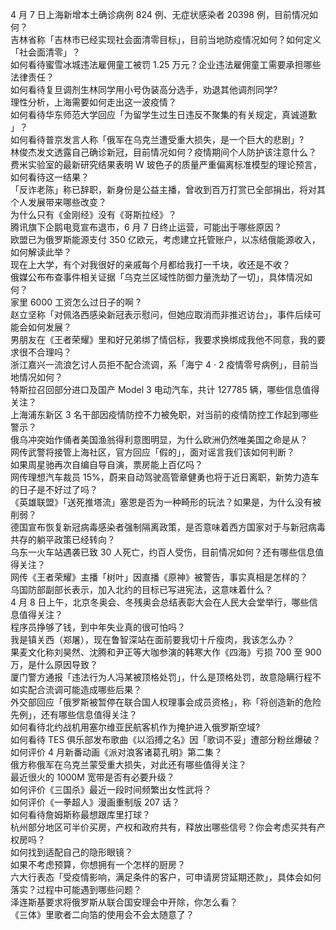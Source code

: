 4 月 7 日上海新增本土确诊病例 824 例、无症状感染者 20398 例，目前情况如何？  
吉林省称「吉林市已经实现社会面清零目标」，目前当地防疫情况如何？如何定义「社会面清零」？  
如何看待蜜雪冰城违法雇佣童工被罚 1.25 万元？企业违法雇佣童工需要承担哪些法律责任？  
如何看待复旦调剂生林同学用小号伪装高分选手，劝退其他调剂同学?  
理性分析，上海需要如何走出这一波疫情？  
如何看待华东师范大学回应「为留学生过生日违反不聚集的有关规定，真诚道歉 」？  
如何看待普京发言人称「俄军在乌克兰遭受重大损失，是一个巨大的悲剧」?  
林俊杰发文透露自己确诊新冠，目前情况如何？疫情期间个人防护该注意什么？  
费米实验室的最新研究结果表明 W 玻色子的质量严重偏离标准模型的理论预言，如何看待这一结果？  
「反诈老陈」称已辞职，新身份是公益主播，曾收到百万打赏已全部捐出，将对其个人发展带来哪些改变？  
为什么只有《金刚经》没有《哥斯拉经》？  
腾讯旗下企鹅电竞宣布退市，6 月 7 日终止运营，可能出于哪些原因？  
欧盟已为俄罗斯能源支付 350 亿欧元，考虑建立托管账户，以冻结俄能源收入，如何解读此举？  
现在上大学，有个对我很好的亲戚每个月都给我打一千块，收还是不收？  
俄媒公布布查事件相关证据「乌克兰区域性防御力量洗劫了一切」，具体情况如何？  
家里 6000 工资怎么过日子的啊 ?  
赵立坚称「对佩洛西感染新冠表示慰问，但她应取消而非推迟访台」，事件后续可能会如何发展？  
男朋友在《王者荣耀》里和好兄弟绑了情侣标，我要求换绑成我他不同意，我的要求很不合理吗？  
浙江嘉兴一流浪乞讨人员拒不配合流调，系「海宁 4 · 2 疫情零号病例」，目前当地情况如何？  
特斯拉召回部分进口及国产 Model 3 电动汽车，共计 127785 辆，哪些信息值得关注？  
上海浦东新区 3 名干部因疫情防控不力被免职，对当前的疫情防控工作起到哪些警示？  
俄乌冲突始作俑者美国渔翁得利意图明显，为什么欧洲仍然唯美国之命是从？  
网传武警将接管上海社区，官方回应「假的」，面对谣言我们该如何判断？  
如果周星驰再次自编自导自演，票房能上百亿吗？  
网传理想汽车裁员 15%，蔚来自动驾驶高管章健勇也将于近日离职，新势力造车的日子是不好过了吗？  
《英雄联盟》「送死推塔流」塞恩是否为一种畸形的玩法？如果是，为什么没有被削弱？  
德国宣布恢复新冠病毒感染者强制隔离政策，是否意味着西方国家对于与新冠病毒共存的躺平政策已经转向？  
乌东一火车站遇袭已致 30 人死亡，约百人受伤，目前情况如何？还有哪些信息值得关注？  
网传《王者荣耀》主播「树叶」因直播《原神》被警告，事实真相是怎样的？  
乌国防部副部长表示，加入北约的目标已写进宪法，这意味着什么？  
4 月 8 日上午，北京冬奥会、冬残奥会总结表彰大会在人民大会堂举行，哪些信息值得关注？  
程序员挣够了钱，到中年失业真的很可怕吗？  
我是镇关西（郑屠），现在鲁智深站在面前要我切十斤瘦肉，我该怎么办？  
果麦文化称刘昊然、沈腾和尹正等大咖参演的韩寒大作《四海》亏损 700 至 900 万，是什么原因导致？  
厦门警方通报「违法行为人冯某被顶格处罚」，什么是顶格处罚，故意隐瞒行程不如实配合流调可能造成哪些后果？  
外交部回应「俄罗斯被暂停在联合国人权理事会成员资格」，称「将创造新的危险先例」，还有哪些信息值得关注？  
如何看待北约战机用塞尔维亚民航客机作为掩护进入俄罗斯空域?  
如何看待 TES 俱乐部发布歌曲《以滔搏之名》因「歌词不妥」遭部分粉丝爆破？  
如何评价 4 月新番动画《派对浪客诸葛孔明》第二集？  
俄方称俄军在乌克兰蒙受重大损失，对此还有哪些值得关注？  
最近很火的 1000M 宽带是否有必要升级？  
如何评价《三国杀》最近一段时间频繁出女性武将？  
如何评价《一拳超人》漫画重制版 207 话？  
如何看待詹姆斯称最想跟库里打球？  
杭州部分地区可半价买房，产权和政府共有，释放出哪些信号？你会考虑买共有产权房吗？  
如何找到适配自己的隐形眼镜？  
如果不考虑预算，你想拥有一个怎样的厨房？  
六大行表态「受疫情影响，满足条件的客户，可申请房贷延期还款」，具体会如何落实？过程中可能遇到哪些问题？  
泽连斯基要求将俄罗斯从联合国安理会中开除，你怎么看？  
《三体》里歌者二向箔的使用会不会太随意了？  
